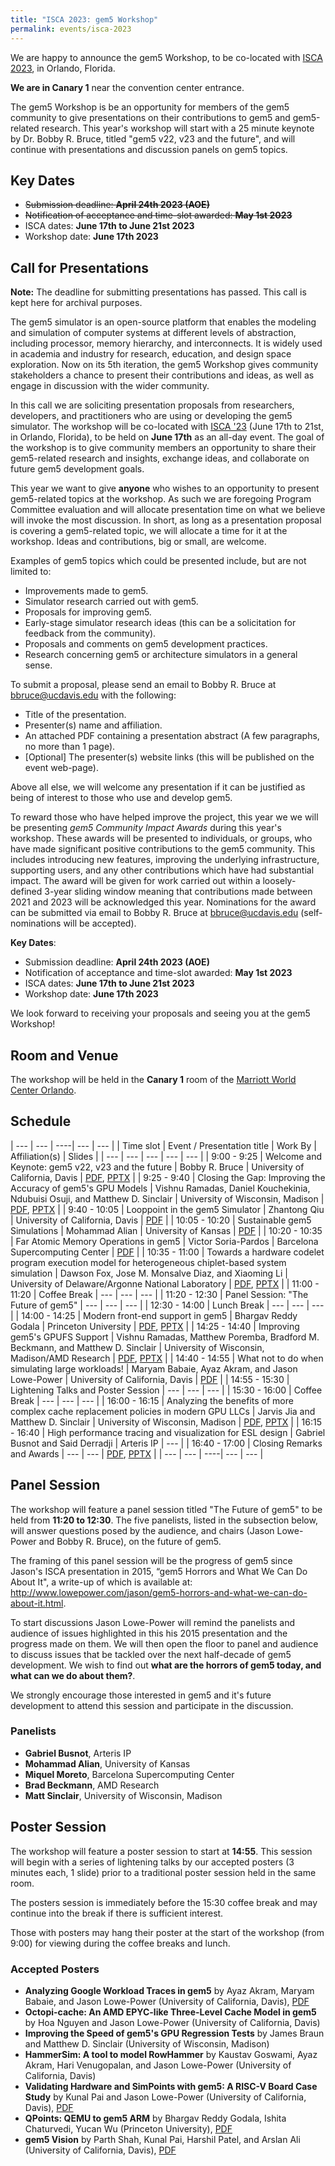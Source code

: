 ```yaml
---
title: "ISCA 2023: gem5 Workshop"
permalink: events/isca-2023
---
```


We are happy to announce the gem5 Workshop, to be co-located with [ISCA 2023](https://iscaconf.org/isca2023/), in Orlando, Florida.

**We are in Canary 1** near the convention center entrance.

The gem5 Workshop is be an opportunity for members of the gem5 community to give presentations on their contributions to gem5 and gem5-related research.
This year's workshop will start with a 25 minute keynote by Dr. Bobby R. Bruce, titled "gem5 v22, v23 and the future", and will continue with presentations and discussion panels on gem5 topics.

## Key Dates

* ~~Submission deadline:  **April 24th 2023 (AOE)**~~
* ~~Notification of acceptance and time-slot awarded: **May 1st 2023**~~
* ISCA dates: **June 17th to June 21st 2023**
* Workshop date: **June 17th 2023**

## Call for Presentations

**Note:** The deadline for submitting presentations has passed.
This call is kept here for archival purposes.

The gem5 simulator is an open-source platform that enables the modeling and simulation of computer systems at different levels of abstraction, including processor, memory hierarchy, and interconnects.
It is widely used in academia and industry for research, education, and design space exploration.
Now on its 5th iteration, the gem5 Workshop gives community stakeholders a chance to present their contributions and ideas, as well as engage in discussion with the wider community.

In this call we are soliciting presentation proposals from researchers, developers, and practitioners who are using or developing the gem5 simulator.
The workshop will be co-located with [ISCA '23](https://iscaconf.org/isca2023/) (June 17th to 21st, in Orlando, Florida), to be held on **June 17th** as an all-day event.
The goal of the workshop is to give community members an opportunity to share their gem5-related research and insights, exchange ideas, and collaborate on future gem5 development goals.

This year we want to give **anyone** who wishes to an opportunity to present gem5-related topics at the workshop.
As such we are foregoing Program Committee evaluation and will allocate presentation time on what we believe will invoke the most discussion.
In short, as long as a presentation proposal is covering a gem5-related topic, we will allocate a time for it at the workshop.
Ideas and contributions, big or small, are welcome.

Examples of gem5 topics which could be presented include, but are not limited to:

* Improvements made to gem5.
* Simulator research carried out with gem5.
* Proposals for improving gem5.
* Early-stage simulator research ideas (this can be a solicitation for feedback from the community).
* Proposals and comments on gem5 development practices.
* Research concerning gem5 or architecture simulators in a general sense.

To submit a proposal, please send an email to Bobby R. Bruce at [bbruce@ucdavis.edu](mailto:bbruce@ucdavis.edu) with the following:

* Title of the presentation.
* Presenter(s) name and affiliation.
* An attached PDF containing a presentation abstract (A few paragraphs, no more than 1 page).
* [Optional] The presenter(s) website links (this will be published on the event web-page).

Above all else, we will welcome any presentation if it can be justified as being of interest to those who use and develop gem5.

To reward those who have helped improve the project, this year we we will be presenting _gem5 Community Impact Awards_ during this year's workshop.
These awards will be presented to individuals, or groups, who have made significant positive contributions to the gem5 community.
This includes introducing new features, improving the underlying infrastructure, supporting users, and any other contributions which have had substantial impact.
The award will be given for work carried out within a loosely-defined 3-year sliding window meaning that contributions made between 2021 and 2023 will be acknowledged this year.
Nominations for the award can be submitted via email to Bobby R. Bruce at [bbruce@ucdavis.edu](mailto:bbruce@ucdavis.edu) (self-nominations will be accepted).

**Key Dates**:

* Submission deadline:  **April 24th 2023 (AOE)**
* Notification of acceptance and time-slot awarded: **May 1st 2023**
* ISCA dates: **June 17th to June 21st 2023**
* Workshop date: **June 17th 2023**

We look forward to receiving your proposals and seeing you at the gem5 Workshop!

## Room and Venue

The workshop will be held in the **Canary 1**  room of the [Marriott World Center Orlando](https://www.marriott.com/hotels/travel/mcowc-orlando-world-center-marriott/).

## Schedule

| --- | --- | ----| --- | --- |
| Time slot | Event / Presentation title | Work By | Affiliation(s) | Slides |
| --- | --- | --- | --- | --- |
| 9:00 - 9:25 | Welcome and Keynote: gem5 v22, v23 and the future | Bobby R. Bruce | University of California, Davis | [PDF](/assets/files/workshop-isca-2023/slides/gem5-workshop-23-welcome.pdf), [PPTX](/assets/files/workshop-isca-2023/slides/gem5-workshop-23-welcome.pptx) |
| 9:25 - 9:40 | Closing the Gap: Improving the Accuracy of gem5's GPU Models | Vishnu Ramadas, Daniel Kouchekinia, Ndubuisi Osuji, and Matthew D. Sinclair  | University of Wisconsin, Madison | [PDF](/assets/files/workshop-isca-2023/slides/closing-the-gap.pdf), [PPTX](/assets/files/workshop-isca-2023/slides/closing-the-gap.pptx) |
| 9:40 - 10:05 | Looppoint in the gem5 Simulator | Zhantong Qiu | University of California, Davis | [PDF](/assets/files/workshop-isca-2023/slides/looppoint-in-the-gem5-simulator.pdf) |
| 10:05 - 10:20 | Sustainable gem5 Simulations | Mohammad Alian | University of Kansas | [PDF](/assets/files/workshop-isca-2023/slides/sustainable-gem5-simulations.pdf) |
| 10:20 - 10:35 | Far Atomic Memory Operations in gem5 | Victor Soria-Pardos | Barcelona Supercomputing Center | [PDF](/assets/files/workshop-isca-2023/slides/far-atomic-memory-operations-in-gem5.pdf) |
| 10:35 - 11:00 | Towards a hardware codelet program execution model for heterogeneous chiplet-based system simulation | Dawson Fox, Jose M. Monsalve Diaz, and Xiaoming Li | University of Delaware/Argonne National Laboratory | [PDF](/assets/files/workshop-isca-2023/slides/a-gem5-implementation-of-the-codelet-model.pdf), [PPTX](/assets/files/workshop-isca-2023/slides/a-gem5-implementation-of-the-codelet-model.pptx) |
| 11:00 - 11:20 | Coffee Break | --- | --- | --- |
| 11:20 - 12:30 | Panel Session: "The Future of gem5" | --- | --- | --- |
| 12:30 - 14:00 | Lunch Break | --- | --- | --- |
| 14:00 - 14:25 | Modern front-end support in gem5 | Bhargav Reddy Godala | Princeton University | [PDF](/assets/files/workshop-isca-2023/slides/modern-front-end-support-in-gem5.pdf), [PPTX](/assets/files/workshop-isca-2023/slides/modern-front-end-support-in-gem5.pptx) |
| 14:25 - 14:40 | Improving gem5's GPUFS Support | Vishnu Ramadas, Matthew Poremba, Bradford M. Beckmann, and Matthew D. Sinclair | University of Wisconsin, Madison/AMD Research | [PDF](/assets/files/workshop-isca-2023/slides/improving-gem5s-gpufs-support.pdf), [PPTX](/assets/files/workshop-isca-2023/slides/improving-gem5s-gpufs-support.pptx) |
| 14:40 - 14:55 | What not to do when simulating large workloads! | Maryam Babaie, Ayaz Akram, and Jason Lowe-Power | University of California, Davis | [PDF](/assets/files/workshop-isca-2023/slides/what-not-to-do-when-simulating-large-workloads.pdf) |
| 14:55 - 15:30 | Lightening Talks and Poster Session | --- | --- | --- |
| 15:30 - 16:00 | Coffee Break | --- | --- | --- |
| 16:00 - 16:15 | Analyzing the benefits of more complex cache replacement policies in modern GPU LLCs | Jarvis Jia and Matthew D. Sinclair | University of Wisconsin, Madison | [PDF](/assets/files/workshop-isca-2023/slides/analyzing-the-benefits-of-more-complex-cache.pdf), [PPTX](/assets/files/workshop-isca-2023/slides/analyzing-the-benefits-of-more-complex-cache.pptx) |
| 16:15 - 16:40 | High performance tracing and visualization for ESL design | Gabriel Busnot and Said Derradji | Arteris IP | --- |
| 16:40 - 17:00 | Closing Remarks and Awards | --- | --- | [PDF](/assets/files/workshop-isca-2023/slides/gem5-workshop-23-closing.pdf), [PPTX](/assets/files/workshop-isca-2023/slides/gem5-workshop-23-closing.pptx) |
| --- | --- | ----| --- | --- |

## Panel Session

The workshop will feature a panel session titled "The Future of gem5" to be held from **11:20 to 12:30**.
The five panelists, listed in the subsection below, will answer questions posed by the audience, and chairs (Jason Lowe-Power and Bobby R. Bruce), on the future of gem5.

The framing of this panel session will be the progress of gem5 since Jason's ISCA presentation in 2015, “gem5 Horrors and What We Can Do About It", a write-up of which is available at: http://www.lowepower.com/jason/gem5-horrors-and-what-we-can-do-about-it.html.

To start discussions Jason Lowe-Power will remind the panelists and audience of issues highlighted in this his 2015 presentation and the progress made on them.
We will then open the floor to panel and audience to discuss issues that be tackled over the next half-decade of gem5 development.
We wish to find out __what are the horrors of gem5 today, and what can we do about them?__.

We strongly encourage those interested in gem5 and it's future development to attend this session and participate in the discussion.

### Panelists

* **Gabriel Busnot**, Arteris IP
* **Mohammad Alian**, University of Kansas
* **Miquel Moreto**, Barcelona Supercomputing Center
* **Brad Beckmann**, AMD Research
* **Matt Sinclair**, University of Wisconsin, Madison

## Poster Session

The workshop will feature a poster session to start at **14:55**.
This session will begin with a series of lightening talks by our accepted posters (3 minutes each, 1 slide) prior to a traditional poster session held in the same room.

The posters session is immediately before the 15:30 coffee break and may continue into the break if there is sufficient interest.

Those with posters may hang their poster at the start of the workshop (from 9:00) for viewing during the coffee breaks and lunch.

### Accepted Posters

* **Analyzing Google Workload Traces in gem5** by Ayaz Akram, Maryam Babaie, and Jason Lowe-Power (University of California, Davis), [PDF](/assets/files/workshop-isca-2023/posters/analyzing-google-workload-traces-in-gem5.pdf)
* **Octopi-cache: An AMD EPYC-like Three-Level Cache Model in gem5** by Hoa Nguyen and Jason Lowe-Power (University of California, Davis)
* **Improving the Speed of gem5's GPU Regression Tests** by James Braun and Matthew D. Sinclair (University of Wisconsin, Madison)
* **HammerSim: A tool to model RowHammer** by Kaustav Goswami, Ayaz Akram, Hari Venugopalan, and Jason Lowe-Power (University of California, Davis)
* **Validating Hardware and SimPoints with gem5: A RISC-V Board Case Study** by Kunal Pai and Jason Lowe-Power (University of California, Davis), [PDF](/assets/files/workshop-isca-2023/posters/validating-hardware-and-simpoints-with-gem5.pdf)
* **QPoints: QEMU to gem5 ARM** by Bhargav Reddy Godala, Ishita Chaturvedi, Yucan Wu (Princeton University), [PDF](/assets/files/workshop-isca-2023/posters/qpoints.pdf)
* **gem5 Vision** by Parth Shah, Kunal Pai, Harshil Patel, and Arslan Ali (University of California, Davis), [PDF](/assets/files/workshop-isca-2023/posters/gem5-vision.pdf)
